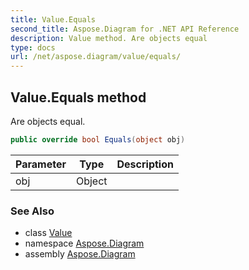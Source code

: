 ```yaml
---
title: Value.Equals
second_title: Aspose.Diagram for .NET API Reference
description: Value method. Are objects equal
type: docs
url: /net/aspose.diagram/value/equals/
---
```

## Value.Equals method

Are objects equal.

```csharp
public override bool Equals(object obj)
```

| Parameter | Type | Description |
| --- | --- | --- |
| obj | Object |  |

### See Also

* class [Value](../)
* namespace [Aspose.Diagram](../../value/)
* assembly [Aspose.Diagram](../../../)


